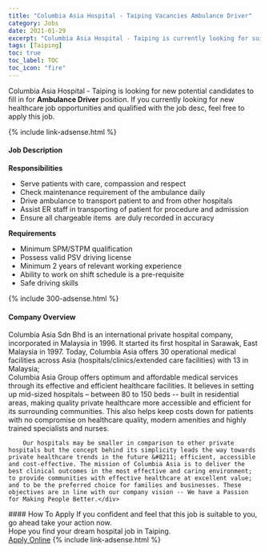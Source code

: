 ```yaml
---
title: "Columbia Asia Hospital - Taiping Vacancies Ambulance Driver" 
category: Jobs 
date: 2021-01-29 
excerpt: "Columbia Asia Hospital - Taiping is currently looking for suitable person to fill in the Ambulance Driver which positioned at Taiping" 
tags: [Taiping] 
toc: true 
toc_label: TOC 
toc_icon: "fire" 
--- 
```


<p>Columbia Asia Hospital - Taiping is looking for new potential candidates to fill in for <b>Ambulance Driver</b> position. If you currently looking for new healthcare job opportunities and qualified with the job desc, feel free to apply this job.
</p>{% include link-adsense.html %} 
<div><div><h4>Job Description</h4></div><div><div><span><div><div><strong>Responsibilities</strong></div><ul><li>Serve patients with care, compassion and respect</li><li>Check maintenance requirement of the ambulance daily</li><li>Drive ambulance to transport patient to and from other hospitals</li><li>Assist ER staff in transporting of patient for procedure and admission</li><li>Ensure all chargeable items&#160; are duly recorded in accuracy</li></ul><div><strong>Requirements</strong></div><ul><li>Minimum SPM/STPM qualification</li><li>Possess valid PSV driving license</li><li>Minimum 2 years of relevant working experience</li><li>Ability to work on shift schedule is a pre-requisite</li><li>Safe driving skills</li></ul></div></span></div></div></div> 
{% include 300-adsense.html %} 
<div><div><h4>Company Overview</h4></div><div><div><span><div><div>
<div>
<div>
			Columbia Asia Sdn Bhd is an international private hospital company, incorporated in Malaysia in 1996. It started its first hospital in Sarawak, East Malaysia in 1997. Today, Columbia Asia offers 30 operational medical facilities across Asia (hospitals/clinics/extended care facilities) with 13 in Malaysia;</div>
<div>
			Columbia Asia Group offers optimum and affordable medical services through its effective and efficient healthcare facilities. It believes in setting up mid-sized hospitals &#8211; between 80 to 150 beds -- built in residential areas, making quality private healthcare more accessible and efficient for its surrounding communities. This also helps keep costs down for patients with no compromise on healthcare quality, modern amenities and highly trained specialists and nurses.</div>
		
		Our hospitals may be smaller in comparison to other private hospitals but the concept behind its simplicity leads the way towards private healthcare trends in the future &#8211; efficient, accessible and cost-effective. The mission of Columbia Asia is to deliver the best clinical outcomes in the most effective and caring environment; to provide communities with effective healthcare at excellent value; and to be the preferred choice for families and businesses. These objectives are in line with our company vision -- We have a Passion for Making People Better.</div>
</div></div></span></div></div></div> 
#### How To Apply 
If you confident and feel that this job is suitable to you, go ahead take your action now. <br/> 
Hope you find your dream hospital job in Taiping. <br/> 
<a href="https://www.jobstreet.com.my/en/job/ambulance-driver-4462431?jobId=jobstreet-my-job-4462431&sectionRank=2&token=0~9695406e-2746-46ec-a2e5-2443e010e380&fr=SRP%20View%20In%20New%20Ta" class="btn btn--warning" target="_blank" rel="nofollow noopenner">Apply Online</a> 
{% include link-adsense.html %} 